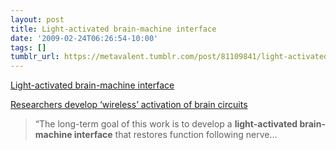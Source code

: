 ```yaml
---
layout: post
title: Light-activated brain-machine interface
date: '2009-02-24T06:26:54-10:00'
tags: []
tumblr_url: https://metavalent.tumblr.com/post/81109841/light-activated-brain-machine-interface
---
```

[Light-activated brain-machine interface](http://metavalent.com/?p=990)  

[Researchers develop ‘wireless’ activation of brain circuits](http://www.physorg.com/news154619675.html)

> “The long-term goal of this work is to develop a **light-activated brain-machine interface** that restores function following nerve…

